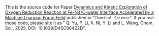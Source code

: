 This is the source code for Paper [Dynamics and Kinetic Exploration of Oxygen Reduction Reaction at Fe-N4/C-water Interface Accelerated by a Machine Learning Force Field](https://pubs.rsc.org/en/content/articlelanding/2025/sc/d4sc06422d) published in "`Chemical Science`". If you use those code, please site it as " Q. Yu, P. Li, X. Ni, Y. Li and L. Wang, Chem. Sci., 2025, DOI: 10.1039/D4SC06422D".
